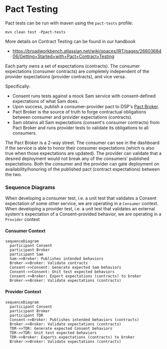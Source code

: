 # Pact Testing

Pact tests can be run with maven using the `pact-tests` profile:
```shell
mvn clean test -Ppact-tests
```

More details on Contract Testing can be found in our handbook
 * https://broadworkbench.atlassian.net/wiki/spaces/IRT/pages/2660368406/Getting+Started+with+Pact+Contract+Testing

Each party owns a set of expectations (contracts). The consumer expectations (consumer contracts)
are completely independent of the provider expectations (provider contracts), and vice versa.

Specifically:
 * Consent runs tests against a mock Sam service with consent-defined expectations of what Sam does.
 * Upon success, publish a consumer-provider pact to DSP's [Pact Broker](https://pact-broker.dsp-eng-tools.broadinstitute.org/).
 * Pact Broker is the  source of truth to forge contractual obligations between consumer and provider expectations (contracts).
 * Sam obtains all Sam expectations (consent's consumer contracts) from Pact Broker and runs provider tests to validate its obligations to all consumers.

The Pact Broker is a 2-way street. The consumer can see in the dashboard if the service is able to
honor their consumer expectations (which is also true when those expectations are updated). The
provider can validate that a desired deployment would not break any of the consumers' published
expectations.  Both the consumer and the provider can gate deployment on availability/honoring of
the published pact (contract expectations) between the two.

### Sequence Diagrams

When developing a consumer test, i.e. a unit test that validates a Consent expectation of some other 
service, we are operating in a `Consumer` context. When developing a provider test, i.e. a unit test
that validates an external system's expectation of a Consent-provided behavior, we are operating in
a `Provider` context

#### Consumer Context
```mermaid
sequenceDiagram
  participant Consent
  participant Broker
  participant Sam
  Sam->>Broker: Publishes intended behaviors
  Broker->>Broker: Validate contracts
  Consent->>Consent: Generate expected Sam behaviors
  Consent->>Consent: Unit test expected behaviors
  Consent->>Broker: Export expectations (contracts) to broker
  Broker->>Broker: Validate expectations (contracts)
```

#### Provider Context
```mermaid
sequenceDiagram
  participant Consent
  participant Broker
  participant TDR
  Consent->>Broker: Publishes intended behaviors (contracts)
  Broker->>Broker: Validate expectations (contracts)
  TDR->>TDR: Generate expected Consent behaviors
  TDR->>TDR: Unit test expected behaviors
  TDR->>Broker: Exports expectations (contracts) to broker
  Broker->>Broker: Validate expectations (contracts)
```